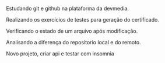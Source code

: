 Estudando git e github na plataforma da devmedia.

Realizando os exercícios de testes para geração do certificado.

Verificando o estado de um arquivo após modificação.

Analisando a diferença do repositorio local e do remoto.

Novo projeto, criar api e testar com insomnia